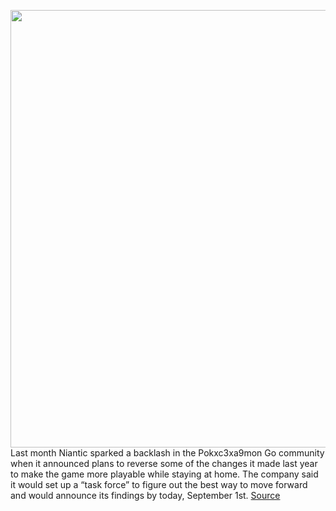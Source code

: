 <img src='https://cdn.vox-cdn.com/thumbor/lu-8ctKlsEKNvGLs0AK6yzs4Ek0=/0x0:2040x1360/1200x800/filters:focal(1035x444:1361x770)/cdn.vox-cdn.com/uploads/chorus_image/image/69804131/jbareham_160711_1134_0005_02.0.0.jpg' width='700px' /><br/>
Last month Niantic sparked a backlash in the Pokxc3xa9mon Go community when it announced plans to reverse some of the changes it made last year to make the game more playable while staying at home. The company said it would set up a “task force” to figure out the best way to move forward and would announce its findings by today, September 1st.
<a href='https://www.theverge.com/2021/9/1/22651865/niantic-pokemon-go-task-force-interaction-distance'> Source <a/>